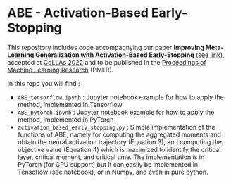 # ABE - Activation-Based Early-Stopping

This repository includes code accompagnying our paper **Improving Meta-Learning Generalization with Activation-Based Early-Stopping** [(see link)](https://drive.google.com/file/d/1P4rCj0swQiRwoLOOGPsuYKKse88t7XpM/view?usp=sharing), accepted at [CoLLAs 2022](https://lifelong-ml.cc/) and to be published in the [Proceedings of Machine Learning Research](https://proceedings.mlr.press/) (PMLR).

In this repo you will find :
- `ABE_tensorflow.ipynb` : Jupyter notebook example for how to apply the method, implemented in Tensorflow
- `ABE_pytorch.ipynb` : Jupyter notebook example for how to apply the method, implemented in PyTorch
- `activation_based_early_stopping.py` : Simple implementation of the functions of ABE, namely for computing the aggregated moments and obtain the neural activation trajectory (Equation 3), and computing the objective value (Equation 4) which is maximized to identify the critical layer, critical moment, and critical time. The implementation is in PyTorch (for GPU support) but it can easily be implemented in Tensoflow (see notebook), or in Numpy, and even in pure python.
